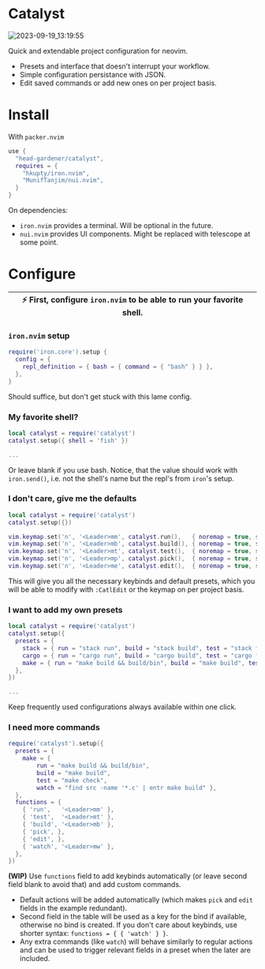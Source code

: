 # Catalyst

![2023-09-19_13:19:55](https://github.com/head-gardener/catalyst/assets/49650767/6a1f627e-d3e2-4e5d-b2c8-42cfb61824c6)

Quick and extendable project configuration for neovim.
- Presets and interface that doesn't interrupt your workflow.
- Simple configuration persistance with JSON.
- Edit saved commands or add new ones on per project basis.

# Install

With `packer.nvim`

```lua
use { 
  "head-gardener/catalyst",
  requires = {
    "hkupty/iron.nvim",
    "MunifTanjim/nui.nvim",
  }
}
```

On dependencies:
- `iron.nvim` provides a terminal. Will be optional in the future.
- `nui.nvim` provides UI components. Might be replaced with telescope at some point.

# Configure

| :zap: First, configure `iron.nvim` to be able to run your favorite shell. |
|----------------------------------------------------------------------------|

### `iron.nvim` setup

```lua
require('iron.core').setup {
  config = {
    repl_definition = { bash = { command = { "bash" } } },
  },
}
```
Should suffice, but don't get stuck with this lame config.

### My favorite shell?

```lua
local catalyst = require('catalyst')
catalyst.setup({ shell = 'fish' })

...
```

Or leave blank if you use bash. Notice, that the value should work with `iron.send()`, i.e. not the shell's name but the repl's from `iron`'s setup.

### I don't care, give me the defaults

```lua
local catalyst = require('catalyst')
catalyst.setup({})

vim.keymap.set('n', '<Leader>mm', catalyst.run(),   { noremap = true, silent = true })
vim.keymap.set('n', '<Leader>mb', catalyst.build(), { noremap = true, silent = true })
vim.keymap.set('n', '<Leader>mt', catalyst.test(),  { noremap = true, silent = true })
vim.keymap.set('n', '<Leader>mp', catalyst.pick(),  { noremap = true, silent = true })
vim.keymap.set('n', '<Leader>me', catalyst.edit(),  { noremap = true, silent = true })
```

This will give you all the necessary keybinds and default presets, which you will be able to modify with `:CatlEdit` or the keymap on per project basis.

### I want to add my own presets

```lua
local catalyst = require('catalyst')
catalyst.setup({
  presets = {
    stack = { run = "stack run", build = "stack build", test = "stack test" },
    cargo = { run = "cargo run", build = "cargo build", test = "cargo test" },
    make = { run = "make build && build/bin", build = "make build", test = "make check" },
  },
})

...
```

Keep frequently used configurations always available within one click.

### I need more commands

```lua
require('catalyst').setup({
  presets = {
    make = { 
        run = "make build && build/bin",
        build = "make build",
        test = "make check",
        watch = "find src -name '*.c' | entr make build" },
  },
  functions = {
    { 'run',   '<Leader>mm' },
    { 'test',  '<Leader>mt' },
    { 'build', '<Leader>mb' },
    { 'pick', },
    { 'edit', },
    { 'watch', '<Leader>mw' },
  },
})
```
 **(WIP)**
Use `functions` field to add keybinds automatically (or leave second field blank to avoid that) and add custom commands.

- Default actions will be added automatically (which makes `pick` and `edit` fields in the example redundant).
- Second field in the table will be used as a key for the bind if available, otherwise no bind is created. If you don't care about keybinds, use shorter syntax: `functions = { { 'watch' } }`.
- Any extra commands (like `watch`) will behave similarly to regular actions and can be used to trigger relevant fields in a preset when the later are included.
